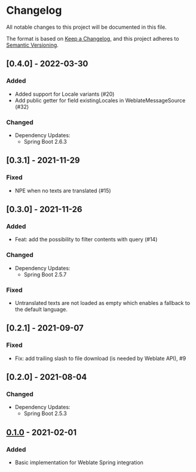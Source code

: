 # Changelog

All notable changes to this project will be documented in this file.

The format is based on [Keep a Changelog](https://keepachangelog.com/en/1.0.0/), and this project adheres
to [Semantic Versioning](https://semver.org/spec/v2.0.0.html).

## [0.4.0] - 2022-03-30

### Added

- Added support for Locale variants (#20)
- Add public getter for field existingLocales in WeblateMessageSource (#32)

### Changed

- Dependency Updates:
  - Spring Boot 2.6.3

## [0.3.1] - 2021-11-29 

### Fixed

- NPE when no texts are translated (#15)

## [0.3.0] - 2021-11-26

### Added

- Feat: add the possibility to filter contents with query (#14)

### Changed

- Dependency Updates:
  - Spring Boot 2.5.7

### Fixed

- Untranslated texts are not loaded as empty which enables a fallback to the default language.

## [0.2.1] - 2021-09-07

### Fixed

- Fix: add trailing slash to file download (is needed by Weblate API), #9

## [0.2.0] - 2021-08-04

### Changed

- Dependency Updates:
  - Spring Boot 2.5.3

## [0.1.0] - 2021-02-01

### Added

- Basic implementation for Weblate Spring integration

[0.1.0]: https://github.com/porscheinformatik/weblate-spring/releases/tag/v0.1.0
